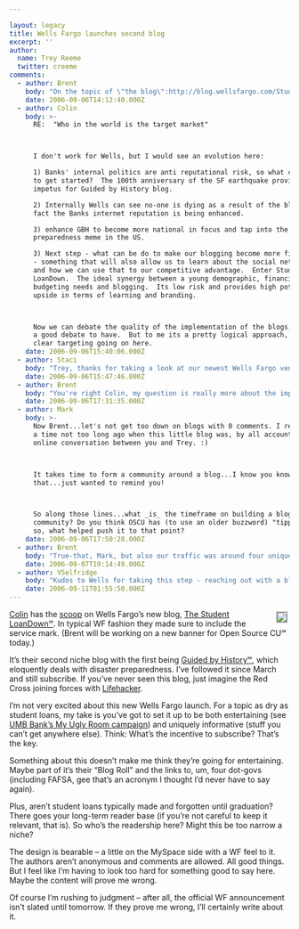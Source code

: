 ```yaml
---

layout: legacy
title: Wells Fargo launches second blog
excerpt: ''
author:
  name: Trey Reeme
  twitter: creeme
comments:
  - author: Brent
    body: "On the topic of \"the blog\":http://blog.wellsfargo.com/StudentLoanDown/ not having a real audience -\r\n\r\nWho in the world is the target market of \"\"Guided by History\":http://blog.wellsfargo.com/GuidedByHistory/?\" Granted, you (Trey) subscribe to the blog, because you are particularly interested in financial institutions who blog. But I can't imagine the kind of average consumer who would want a new \"the world is ending\" tip  or article showing up in their feeds every day.\r\n\r\nYou'd have to be a creeped-out paranoid consumer to have an ongoing interest in that.\r\n\r\n"
    date: 2006-09-06T14:12:40.000Z
  - author: Colin
    body: >-
      RE:  "Who in the world is the target market"



      I don't work for Wells, but I would see an evolution here:

      1) Banks' internal politics are anti reputational risk, so what can we do
      to get started?  The 100th anniversary of the SF earthquake provided the
      impetus for Guided by History blog.

      2) Internally Wells can see no-one is dying as a result of the blog, and in
      fact the Banks internet reputation is being enhanced.

      3) enhance GBH to become more national in focus and tap into the disaster
      preparedness meme in the US.

      3) Next step - what can be do to make our blogging become more financial
      - something that will also allow us to learn about the social network meme,
      and how we can use that to our competitive advantage.  Enter Student
      LoanDown.  The ideal synergy between a young demographic, financial/
      budgeting needs and blogging.  Its low risk and provides high potential
      upside in terms of learning and branding.



      Now we can debate the quality of the implementation of the blogs, and thats
      a good debate to have.  But to me its a pretty logical approach, and I see
      clear targeting going on here.
    date: 2006-09-06T15:40:06.000Z
  - author: Staci
    body: "Trey, thanks for taking a look at our newest Wells Fargo venture.  Your suggestions are valuable and much appreciated.\r\n\r\nPlease keep reading (another post went up this morning) and keep the feedback coming.  We’re listening!\r\n\r\nStaci Schiller, lead blogger, The Student LoanDown\r\n"
    date: 2006-09-06T15:47:46.000Z
  - author: Brent
    body: "You're right Colin, my question is really more about the implementation than the overall concepts. \n\nThey're both great ideas in theory - the idea of a bank (who's brand is built around their longevity) blogging about preparedness by looking through history is great positioning. I just wonder about the kind of community that can really grow. \n\nWhen I look through \"the blog\":http://blog.wellsfargo.com/GuidedByHistory/, 90% of the posts have zero comments. This says readers are less than engaged. When I click \"Get Involved\" it takes me to an error page.\n\nAs a move of pure positioning GBH works. And as an internal demonstrative tool, \"See VPs? Blogging isn't scary,\" it's effective. But as consumer community engagement, it's lacking.\n\nThe strategy seems more Wells Fargo-focused, and less consumer-focused.\n\nMeanwhile, I have nothing but optimism for the \"Student LoanDown\":http://blog.wellsfargo.com/StudentLoanDown/. I hope they dig into their audience and put some meaningful stuff out there that the kids want to read. I'll be excitedly keeping my eye on it.\n\nAnd either way, I applaud Wells Fargo for experimenting with blogging. There's only one way to learn, and they're doing it.\n\nTo Staci: Your \"lowdown intro article\":http://blog.wellsfargo.com/StudentLoanDown/2006/09/the_lowdown_on_the_loandown.html  rocked. You just lay it out: \"Hello cynical consumer, I know you fear corporate America like me. But know what? I'm not corporate America, I'm people. Good people. Let's hang out.\"\n\nI like good people too.\n"
    date: 2006-09-06T17:31:35.000Z
  - author: Mark
    body: >-
      Now Brent...let's not get too down on blogs with 0 comments. I remember
      a time not too long ago when this little blog was, by all accounts, an
      online conversation between you and Trey. :)



      It takes time to form a community around a blog...I know you know
      that...just wanted to remind you!



      So along those lines...what _is_ the timeframe on building a blog
      community? Do you think OSCU has (to use an older buzzword) "tipped"? If
      so, what helped push it to that point?
    date: 2006-09-06T17:50:28.000Z
  - author: Brent
    body: "True-that, Mark, but also our traffic was around four unique hits per day (you, Trey, Matt, and myself).\r\n\r\nAnd maybe sometimes one of our moms.\r\n\r\nBased on the amount of coverage Wells Fargo received from their blog (check the Google Blog Search for \"\"wells fargo guided by history\":http://www.google.com/blogsearch?hl=en&ie=UTF-8&q=wells+fargo+guided+by+history&btnG=Search+Blogs\"), and the fact that it's been around since March, \"GBH\":http://blog.wellsfargo.com/GuidedByHistory/ has had ample opportunity to build a community. \r\n\r\nIf people were interested, it would have happened by now.\r\n\r\nAnd for OSCU, I wouldn't use the word \"tipped,\" but I would say that we've been fortunate enough to end up with an active and vocal community. I love the people who come hang out, I even love that they call us out sometimes. \r\n\r\nWhat are friends for?\r\n\r\nSpeaking of that, \"Colin and I are pals again\":http://bankwatch.wordpress.com/2006/09/06/wells-fargo-launches-second-blog-and-let-the-readers-decide/#comments. No need to worry about us pitching fits and making it awkward at parties.\r\n\r\n"
    date: 2006-09-07T19:14:49.000Z
  - author: VSelfridge
    body: "Kudos to Wells for taking this step - reaching out with a blog that relates to personal finance!\r\n\r\nNow - I may think that the blog name itself is a little too narrow (if the topics will include ALL the ways to pay for college) - but I'd bet Wells is just starting from their core product offering and that they are hoping to branch out from there.\r\n\r\nI do wonder however if with the title of the blog:\r\n\r\n* Will the visitor traffic be seasonal (kids / parents thinking about college financing in fall of the student's senior year - as they are filling out apps?) \r\n\r\n* Will the visitor traffic really be Gen Y - or will it be their parents? \r\n\r\n* If it is only about the initial funding for College (ie tuition) I'd think that the visitors would tune in for a while, then tune out and move on to: paying for \"things\" in college (books, computers, \"college life\"), handling budgets & checking accounts (maybe for the first time), facing credit cards, and then looking those student loans (if they get them) in the face when they graduate...  \r\n\r\n \r\n"
    date: 2006-09-11T01:55:50.000Z
---
```


<p><a href="http://blog.wellsfargo.com/StudentLoanDown"><img src="/images/legacy/wells2.jpg" style="float:right; border: 2px solid #999999; margin: 4px;" /></a><a href="http://bankwatch.wordpress.com">Colin</a> has the <a href="http://bankwatch.wordpress.com/2006/09/05/sneak-preview-wells-fargo-newest-blog/">scoop</a> on Wells Fargo&#8217;s new blog, <a href="http://blog.wellsfargo.com/StudentLoanDown">The Student LoanDown&#8480;</a>.  In typical WF fashion they made sure to include the service mark.  (Brent will be working on a new banner for Open Source CU&#8480; today.)</p>
<p>It&#8217;s their second niche blog with the first being <a href="http://blog.wellsfargo.com/GuidedByHistory/">Guided by History&#8480;</a>, which eloquently deals with disaster preparedness.  I&#8217;ve followed it since March and still subscribe.  If you&#8217;ve never seen this blog, just imagine the Red Cross joining forces with <a href="http://www.lifehacker.com">Lifehacker</a>.</p>
<p>I&#8217;m not very excited about this new Wells Fargo launch.  For a topic as dry as student loans, my take is you&#8217;ve got to set it up to be both entertaining (see <a href="http://www.myuglyroom.com/blog"><span class="caps">UMB</span> Bank&#8217;s My Ugly Room campaign</a>) and uniquely informative (stuff you can&#8217;t get anywhere else).  Think: What&#8217;s the incentive to subscribe?  That&#8217;s the key.</p>
<p>Something about this doesn&#8217;t make me think they&#8217;re going for entertaining.  Maybe part of it&#8217;s their &#8220;Blog Roll&#8221; and the links to, um, four dot-govs (including <span class="caps">FAFSA</span>, gee that&#8217;s an acronym I thought I&#8217;d never have to say again).</p>
<p>Plus, aren&#8217;t student loans typically made and forgotten until graduation?  There goes your long-term reader base (if you&#8217;re not careful to keep it relevant, that is).  So who&#8217;s the readership here?  Might this be too narrow a niche?</p>
<p>The design is bearable &#8211; a little on the MySpace side with a WF feel to it.  The authors aren&#8217;t anonymous and comments are allowed.  All good things.  But I feel like I&#8217;m having to look too hard for something good to say here.  Maybe the content will prove me wrong.</p>
<p>Of course I&#8217;m rushing to judgment &#8211; after all, the official WF announcement isn&#8217;t slated until tomorrow.  If they prove me wrong, I&#8217;ll certainly write about it.</p>